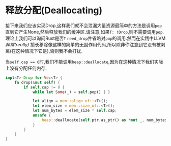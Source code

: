 # 释放分配(Deallocating)

接下来我们应该实现Drop,这样我们就不会泄漏大量资源最简单的方法是调用`pop`直到它产生None,然后释放我们的缓冲区.请注意,如果`T: !Drop`,则不需要调用`pop`.理论上我们可以询问Rust是否`T` `need_drop`并省略对`pop`的调用.然而在实践中LLVM *非常(really)* 擅长移除像这样的简单的无副作用代码,所以除非你注意到它没有被剥离(在这种情况下它是),否则我不会打扰.

当`self.cap == 0`时,我们不能调用`heap::deallocate`,因为在这种情况下我们实际上没有分配任何内存.

```Rust
impl<T> Drop for Vec<T> {
    fn drop(&mut self) {
        if self.cap != 0 {
            while let Some(_) = self.pop() { }

            let align = mem::align_of::<T>();
            let elem_size = mem::size_of::<T>();
            let num_bytes = elem_size * self.cap;
            unsafe {
                heap::deallocate(self.ptr.as_ptr() as *mut _, num_bytes, align);
            }
        }
    }
}
```